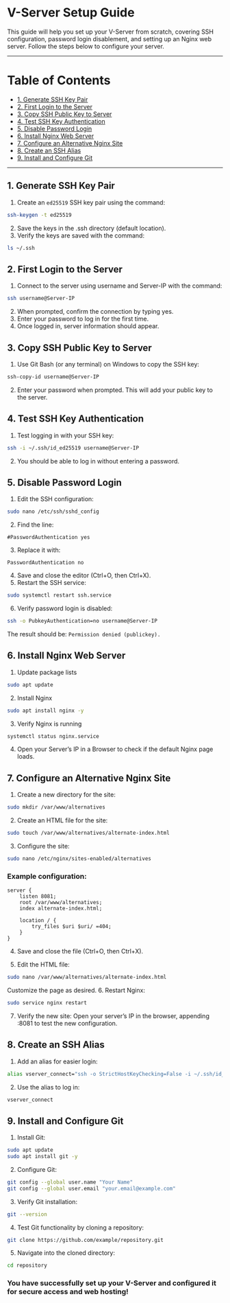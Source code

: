 # V-Server Setup Guide

This guide will help you set up your V-Server from scratch, covering SSH configuration, password login disablement, and setting up an Nginx web server. Follow the steps below to configure your server.

---

# Table of Contents

- [1. Generate SSH Key Pair](#1-generate-ssh-key-pair)
- [2. First Login to the Server](#2-first-login-to-the-server)
- [3. Copy SSH Public Key to Server](#3-copy-ssh-public-key-to-server)
- [4. Test SSH Key Authentication](#4-test-ssh-key-authentication)
- [5. Disable Password Login](#5-disable-password-login)
- [6. Install Nginx Web Server](#6-install-nginx-web-server)
- [7. Configure an Alternative Nginx Site](#7-configure-an-alternative-nginx-site)
- [8. Create an SSH Alias](#8-create-an-ssh-alias)
- [9. Install and Configure Git](#9-install-and-configure-git)

---

## 1. **Generate SSH Key Pair**

1. Create an `ed25519` SSH key pair using the command: 
```bash
ssh-keygen -t ed25519
```
2. Save the keys in the .ssh directory (default location).
3. Verify the keys are saved with the command: 
```bash
ls ~/.ssh
```
## 2. **First Login to the Server**

1. Connect to the server using username and Server-IP with the command: 
```bash
ssh username@Server-IP
```
2. When prompted, confirm the connection by typing yes.
3. Enter your password to log in for the first time.
4. Once logged in, server information should appear.

## 3. **Copy SSH Public Key to Server**

1. Use Git Bash (or any terminal) on Windows to copy the SSH key: 
```bash
ssh-copy-id username@Server-IP
```
2. Enter your password when prompted. This will add your public key to the server.

## 4. **Test SSH Key Authentication**

1. Test logging in with your SSH key:
```bash
ssh -i ~/.ssh/id_ed25519 username@Server-IP
```
2. You should be able to log in without entering a password.

## 5. **Disable Password Login**

1. Edit the SSH configuration:
```bash
sudo nano /etc/ssh/sshd_config
```
2. Find the line:
```console
#PasswordAuthentication yes
```
3. Replace it with:
```console
PasswordAuthentication no
```
4. Save and close the editor (Ctrl+O, then Ctrl+X).
5. Restart the SSH service:
```bash
sudo systemctl restart ssh.service
```
6. Verify password login is disabled:
```bash
ssh -o PubkeyAuthentication=no username@Server-IP
```
The result should be: `Permission denied (publickey).`
## 6. Install Nginx Web Server

1. Update package lists 
```bash
sudo apt update
```
2. Install Nginx 
```bash
sudo apt install nginx -y
```
3. Verify Nginx is running 
```bash
systemctl status nginx.service
```
4. Open your Server’s IP in a Browser to check if the default Nginx page loads.

## 7. **Configure an Alternative Nginx Site**

1. Create a new directory for the site:
```bash
sudo mkdir /var/www/alternatives
```
2. Create an HTML file for the site:
```bash
sudo touch /var/www/alternatives/alternate-index.html
```
3. Configure the site:
```bash
sudo nano /etc/nginx/sites-enabled/alternatives
```
### Example configuration:
```nginx
server {
    listen 8081;
    root /var/www/alternatives;
    index alternate-index.html;

    location / {
        try_files $uri $uri/ =404;
    }
}
```
4. Save and close the file (Ctrl+O, then Ctrl+X).

5. Edit the HTML file:
```bash
sudo nano /var/www/alternatives/alternate-index.html
```
Customize the page as desired.
6. Restart Nginx:
```bash
sudo service nginx restart
```
7. Verify the new site:
Open your server’s IP in the browser, appending :8081 to test the new configuration.

## 8. **Create an SSH Alias**

1. Add an alias for easier login:
```bash
alias vserver_connect="ssh -o StrictHostKeyChecking=False -i ~/.ssh/id_ed25519 username@Server-IP"
```
2. Use the alias to log in:
```bash
vserver_connect
```
## 9. **Install and Configure Git**

1. Install Git:
```bash
sudo apt update
sudo apt install git -y
```
2. Configure Git:
```bash
git config --global user.name "Your Name"
git config --global user.email "your.email@example.com"
```
3. Verify Git installation:
```bash
git --version
```
4. Test Git functionality by cloning a repository:
```bash
git clone https://github.com/example/repository.git
```
5. Navigate into the cloned directory:
```bash
cd repository
```

### You have successfully set up your V-Server and configured it for secure access and web hosting!